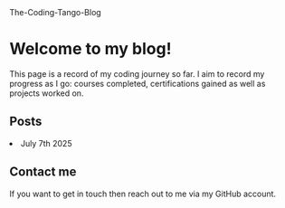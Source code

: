 <html lang="en">
  <head>
    <meta charset="UTF-8">
    The-Coding-Tango-Blog 
<h1>Welcome to my blog!
  </h1>
<p>This page is a record of my coding journey so far. I aim to record my progress as I go: courses completed, certifications gained as well as projects worked on.
  </p> 
<h2>Posts</h2>
<li a href="https://github.com/CurlyHeededMan/The-Coding-Tango/blob/8bdacdc2bdfd89f5798d474a56834f8d13c87e11/_posts/2025-07-04-Coding-and-struggling.md">July 7th 2025</li>
<h2>Contact me</h2>
<p>If you want to get in touch then reach out to me via my GitHub account.
  </p> 
    </head>
      

